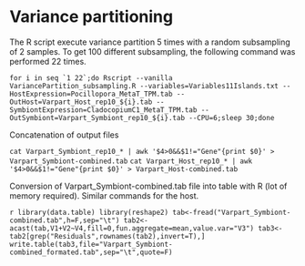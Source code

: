 # Variance partitioning

The R script execute variance partition 5 times with a random subsampling of 2 samples.
To get 100 different subsampling, the following command was performed 22 times.

``for i in seq `1 22`;do Rscript --vanilla VariancePartition_subsampling.R --variables=Variables11Islands.txt --HostExpression=Pocillopora_MetaT_TPM.tab --OutHost=Varpart_Host_rep10_${i}.tab --SymbiontExpression=CladocopiumC1_MetaT_TPM.tab --OutSymbiont=Varpart_Symbiont_rep10_${i}.tab --CPU=6;sleep 30;done``

Concatenation of output files

`cat Varpart_Symbiont_rep10_* | awk '$4>0&&$1!="Gene"{print $0}' > Varpart_Symbiont-combined.tab`
`cat Varpart_Host_rep10_* | awk '$4>0&&$1!="Gene"{print $0}' > Varpart_Host-combined.tab`


Conversion of Varpart_Symbiont-combined.tab file into table with R (lot of memory required). 
Similar commands for the host.

`r
library(data.table)
library(reshape2)
tab<-fread("Varpart_Symbiont-combined.tab",h=F,sep="\t")
tab2<-acast(tab,V1+V2~V4,fill=0,fun.aggregate=mean,value.var="V3")
tab3<-tab2[grep("Residuals",rownames(tab2),invert=T),]
write.table(tab3,file="Varpart_Symbiont-combined_formated.tab",sep="\t",quote=F)
`
